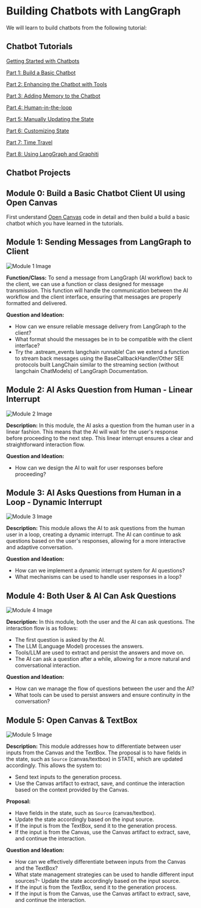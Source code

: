 # Building Chatbots with LangGraph

We will learn to build chatbots from the following tutorial:

## Chatbot Tutorials

[Getting Started with Chatbots](https://langchain-ai.github.io/langgraph/tutorials/introduction/)

[Part 1: Build a Basic Chatbot](https://langchain-ai.github.io/langgraph/tutorials/introduction/#part-1-build-a-basic-chatbot)

[Part 2: Enhancing the Chatbot with Tools](https://langchain-ai.github.io/langgraph/tutorials/introduction/#part-2-enhancing-the-chatbot-with-tools)

[Part 3: Adding Memory to the Chatbot](https://langchain-ai.github.io/langgraph/tutorials/introduction/#part-3-adding-memory-to-the-chatbot)

[Part 4: Human-in-the-loop](https://langchain-ai.github.io/langgraph/tutorials/introduction/#part-4-human-in-the-loop)

[Part 5: Manually Updating the State](https://langchain-ai.github.io/langgraph/tutorials/introduction/#part-5-manually-updating-the-state)

[Part 6: Customizing State](https://langchain-ai.github.io/langgraph/tutorials/introduction/#part-6-customizing-state)

[Part 7: Time Travel](https://langchain-ai.github.io/langgraph/tutorials/introduction/#part-7-time-travel)

[Part 8: Using LangGraph and Graphiti](https://help.getzep.com/graphiti/graphiti/lang-graph-agent)

## Chatbot Projects

## Module 0: Build a Basic Chatbot Client UI using Open Canvas

First understand [Open Canvas](https://github.com/langchain-ai/open-canvas) code in detail and then build a build a basic chatbot which you have learned in the tutorials.

## Module 1: Sending Messages from LangGraph to Client

![Module 1 Image](static/m1-chatbot.png)

**Function/Class:**
To send a message from LangGraph (AI workflow) back to the client, we can use a function or class designed for message transmission. This function will handle the communication between the AI workflow and the client interface, ensuring that messages are properly formatted and delivered.

**Question and Ideation:**

- How can we ensure reliable message delivery from LangGraph to the client?
- What format should the messages be in to be compatible with the client interface?
- Try the .astream_events langchain runnable! Can we extend a function to stream  back messages using the BaseCallbackHandler/Other SEE protocols built LangChain similar to the streaming section (without langchain ChatModels) of LangGraph Documentation.

## Module 2: AI Asks Question from Human - Linear Interrupt

![Module 2 Image](static/m2-chatbot.png)

**Description:**
In this module, the AI asks a question from the human user in a linear fashion. This means that the AI will wait for the user's response before proceeding to the next step. This linear interrupt ensures a clear and straightforward interaction flow.

**Question and Ideation:**

- How can we design the AI to wait for user responses before proceeding?

## Module 3: AI Asks Questions from Human in a Loop - Dynamic Interrupt

![Module 3 Image](static/m3-chatbot.png)

**Description:**
This module allows the AI to ask questions from the human user in a loop, creating a dynamic interrupt. The AI can continue to ask questions based on the user's responses, allowing for a more interactive and adaptive conversation.

**Question and Ideation:**

- How can we implement a dynamic interrupt system for AI questions?
- What mechanisms can be used to handle user responses in a loop?

## Module 4: Both User & AI Can Ask Questions

![Module 4 Image](static/m4-chatbot.png)

**Description:**
In this module, both the user and the AI can ask questions. The interaction flow is as follows:

- The first question is asked by the AI.
- The LLM (Language Model) processes the answers.
- Tools/LLM are used to extract and persist the answers and move on.
- The AI can ask a question after a while, allowing for a more natural and conversational interaction.

**Question and Ideation:**

- How can we manage the flow of questions between the user and the AI?
- What tools can be used to persist answers and ensure continuity in the conversation?

## Module 5: Open Canvas & TextBox

![Module 5 Image](static/m5-chatbot-canvas.png)

**Description:**
This module addresses how to differentiate between user inputs from the Canvas and the TextBox. The proposal is to have fields in the state, such as `Source` (canvas/textbox) in STATE, which are updated accordingly. This allows the system to:

- Send text inputs to the generation process.
- Use the Canvas artifact to extract, save, and continue the interaction based on the context provided by the Canvas.

**Proposal:**

- Have fields in the state, such as `Source` (canvas/textbox).
- Update the state accordingly based on the input source.
- If the input is from the TextBox, send it to the generation process.
- If the input is from the Canvas, use the Canvas artifact to extract, save, and continue the interaction.

**Question and Ideation:**

- How can we effectively differentiate between inputs from the Canvas and the TextBox?
- What state management strategies can be used to handle different input sources?- Update the state accordingly based on the input source.
- If the input is from the TextBox, send it to the generation process.
- If the input is from the Canvas, use the Canvas artifact to extract, save, and continue the interaction.
